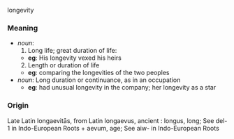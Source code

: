 longevity
### Meaning
+ _noun_:
   1. Long life; great duration of life:
    + __eg__: His longevity vexed his heirs
   2. Length or duration of life
    + __eg__: comparing the longevities of the two peoples
+ _noun_: Long duration or continuance, as in an occupation
    + __eg__: had unusual longevity in the company; her longevity as a star

### Origin

Late Latin longaevitās, from Latin longaevus, ancient : longus, long; See del-1 in Indo-European Roots + aevum, age; See aiw- in Indo-European Roots
